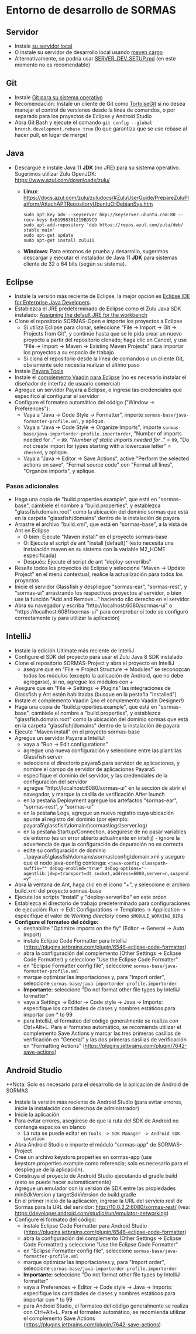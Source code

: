 
# Entorno de desarrollo de SORMAS

## Servidor
- Instale [su servidor local](SERVER_SETUP.md)
- O instale su servidor de desarrollo local usando [maven cargo](sormas-cargoserver/README.md)
- Alternativamente, se podría usar [SERVER_DEV_SETUP.md](SERVER_DEV_SETUP.md) (en este momento no es recomendable)

## Git
- Instale [Git para su sistema operativo](https://git-scm.com/downloads)
- Recomendación: Instale un cliente de Git como [TortoiseGit](https://tortoisegit.org/) si no desea manejar el control de versiones desde la línea de comandos, o por separado para los proyectos de Eclipse y Android Studio
- Abra Git Bash y ejecute el comando <code>git config --global branch.development.rebase true</code> (lo que garantiza que se use rebase al hacer pull, en lugar de merge)

## Java
- Descargue e instale Java 11 **JDK** (no JRE) para su sistema operativo. Sugerimos utilizar Zulu OpenJDK: https://www.azul.com/downloads/zulu/
  * **Linux**: https://docs.azul.com/zulu/zuludocs/#ZuluUserGuide/PrepareZuluPlatform/AttachAPTRepositoryUbuntuOrDebianSys.htm
        
		sudo apt-key adv --keyserver hkp://keyserver.ubuntu.com:80 --recv-keys 0xB1998361219BD9C9
		sudo apt-add-repository 'deb https://repos.azul.com/zulu/deb/ stable main'
		sudo apt-get update
		sudo apt-get install zulu11
  - **Windows**: Para entornos de prueba y desarrollo, sugerimos descargar y ejecutar el instalador de Java 11 **JDK** para sistemas cliente de 32 o 64 bits (según su sistema).

## Eclipse
- Instale la versión más reciente de Eclipse, la mejor opción es [Eclipse IDE for Enterprise Java Developers](https://www.eclipse.org/downloads/packages).
- Establezca el JRE predeterminado de Eclipse como el Zulu Java SDK instalado: [Assigning the default JRE for the workbench ](https://help.eclipse.org/kepler/index.jsp?topic=%2Forg.eclipse.jdt.doc.user%2Ftasks%2Ftask-assign_default_jre.htm)
- Clone el repositorio SORMAS-Open e importe los proyectos a Eclipse
	- Si utiliza Eclipse para clonar, seleccione "File -> Import -> Git -> Projects from Git", y continúe hasta que se le pida crear un nuevo proyecto a partir del repositorio clonado; haga clic en Cancel, y use "File -> Import -> Maven -> Existing Maven Projects" para importar los proyectos a su espacio de trabajo
	- Si clona el repositorio desde la línea de comandos o un cliente Git, obviamente solo necesita realizar el último paso
- Instale [Payara Tools](https://marketplace.eclipse.org/content/payara-tools)
- Instale el [complemento Vaadin para Eclipse](https://marketplace.eclipse.org/content/vaadin-plugin-eclipse) (no es necesario instalar el diseñador de interfaz de usuario comercial)
- Agregue un servidor Payara a Eclipse, e ingrese las credenciales que especificó al configurar el servidor
- Configure el formateo automático del código ("Window -> Preferences"):
    - Vaya a "Java -> Code Style -> Formatter", importe ``sormas-base/java-formatter-profile.xml``, y aplique.
    - Vaya a "Java -> Code Style -> Organize Imports", importe ``sormas-base/java-importorder-profile.importorder``, "Number of imports needed for .*" = ``99``, "Number of static imports needed for .*" = ``99``, "Do not create import for types starting with a lowercase letter" = ``checked``, y aplique.
    - Vaya a "Java -> Editor -> Save Actions", active "Perform the selected actions on save", "Format source code" con "Format all lines", "Organize imports", y aplique.

### Pasos adicionales
- Haga una copia de "build.properties.example", que está en "sormas-base", cámbiele el nombre a "build.properties", y establezca "glassfish.domain.root" como la ubicación del dominio sormas que está en la carpeta "glassfish/domains" dentro de la instalación de payara
- Arrastre el archivo "build.xml", que está en "sormas-base", a la vista de Ant en Eclipse
  - O bien: Ejecute "Maven install" en el proyecto sormas-base
  - O: Ejecute el script de ant "install [default]" (esto necesita una instalación maven en su sistema con la variable M2_HOME especificada)
  - Después: Ejecute el script de ant "deploy-serverlibs"
- Resalte todos los proyectos de Eclipse y seleccione "Maven -> Update Project" en el menú contextual; realice la actualización para todos los proyectos
- Inicie el servidor Glassfish y despliegue "sormas-ear", "sormas-rest", y "sormas-ui" arrastrando los respectivos proyectos al servidor, o bien use la función "Add and Remove..." haciendo clic derecho en el servidor.
- Abra su navegador y escriba "http://localhost:6080/sormas-ui" o "https://localhost:6081/sormas-ui" para comprobar si todo se configuró correctamente (y para utilizar la aplicación)

## IntelliJ
- Instale la edición Ultimate más reciente de IntelliJ
- Configure el SDK del proyecto para usar el Zulu Java 8 SDK instalado
- Clone el repositorio SORMAS-Project y abra el proyecto en IntelliJ
	- asegure que en "File -> Project Structure -> Modules" se reconozcan todos los módulos (excepto la aplicación de Android, que no debe agregarse), si no, agregue los módulos con +
- Asegure que en "File -> Settings -> Plugins" las integraciones de Glassfish y Ant estén habilitadas (busque en la pestaña "Installed")
- Instale el complemento Vaadin (¡no el complemento Vaadin Designer!)
- Haga una copia de "build.properties.example", que está en "sormas-base", cámbiele el nombre a "build.properties", y establezca "glassfish.domain.root" como la ubicación del dominio sormas que está en la carpeta "glassfish/domains" dentro de la instalación de payara
- Ejecute "Maven install" en el proyecto sormas-base
- Agregue un servidor Payara a IntelliJ:
	- vaya a "Run -> Edit configurations"
	- agregue una nueva configuración y seleccione entre las plantillas Glassfish server
	- seleccione el directorio payara5 para servidor de aplicaciones, y nombre el campo de servidor de aplicaciones Payara5
	- especifique el dominio del servidor, y las credenciales de la configuración del servidor
	- agregue "http://localhost:6080/sormas-ui" en la sección de abrir el navegador, y marque la casilla de verificación After launch
	- en la pestaña Deployment agregue los artefactos "sormas-ear", "sormas-rest", y "sormas-ui"
	- en la pestaña Logs, agregue un nuevo registro cuya ubicación apunte al registro del dominio (por ejemplo: payara5\glassfish\domains\sormas\logs\server.log)
	- en la pestaña Startup/Connection, asegúrese de no pasar variables de entorno (es un error abierto actualmente en intellij) - ignore la advertencia de que la configuración de depuración no es correcta
	- edite su configuración de dominio ..\payara5\glassfish\domains\sormas\config\domain.xml y asegure que el nodo java-config contenga:
	 ``<java-config classpath-suffix="" debug-enabled="true" debug-options="-agentlib:jdwp=transport=dt_socket,address=6009,server=n,suspend=y" ...``
- Abra la ventana de Ant, haga clic en el ícono "+", y seleccione el archivo build.xml del proyecto sormas-base
- Ejecute los scripts "install" y "deploy-serverlibs" en este orden
- Establezca el directorio de trabajo predeterminado para configuraciones de ejecución: Run -> Edit Configurations -> Templates -> Application -> especifique el valor de *Working directory* como ``$MODULE_WORKING_DIR$``
- **Configure el formateo del código:**
	- deshabilite "Optimize imports on the fly" (Editor -> General -> Auto Import)
	- instale Eclipse Code Formatter para IntelliJ (https://plugins.jetbrains.com/plugin/6546-eclipse-code-formatter)
	- abra la configuración del complemento (Other Settings -> Eclipse Code Formatter) y seleccione "Use the Eclipse Code Formatter"
	- en "Eclipse Formatter config file", seleccione ``sormas-base/java-formatter-profile.xml``
	- marque optimizar las importaciones y, para "Import order", seleccione ``sormas-base/java-importorder-profile.importorder``
	- **Importante:** seleccione "Do not format other file types by IntelliJ formatter"
	- vaya a Settings -> Editor -> Code style -> Java -> Imports: especifique los cantidades de clases y nombres estáticos para importar con * to 99
	- para IntelliJ, el formateo del código generalmente se realiza con Ctrl+Alt+L. Para el formateo automático, se recomienda utilizar el complemento Save Actions y marcar las tres primeras casillas de verificación en "General" y las dos primeras casillas de verificación en "Formatting Actions" (https://plugins.jetbrains.com/plugin/7642-save-actions)

## Android Studio
**Nota: Solo es necesario para el desarrollo de la aplicación de Android de SORMAS
* Instale la versión más reciente de Android Studio (para evitar errores, inicie la instalación con derechos de administrador)
* Inicie la aplicación
* Para evitar errores, asegúrese de que la ruta del SDK de Android no contenga espacios en blanco
	* La ruta se puede editar en ``Tools -> SDK Manager -> Android SDK Location``
* Abra Android Studio e importe el módulo "sormas-app" de SORMAS-Project
* Cree un archivo keystore.properties en sormas-app (use keystore.properties.example como referencia; solo es necesario para el despliegue de la aplicación).
* Construya el proyecto de Android Studio ejecutando el gradle build (esto se puede hacer automáticamente)
* Agregue un emulador con la versión de SDK entre las propiedades minSdkVersion y targetSdkVersion de build.gradle
* En el primer inicio de la aplicación, ingrese la URL del servicio rest de Sormas para la URL del servidor: http://10.0.2.2:6080/sormas-rest/ (vea: https://developer.android.com/studio/run/emulator-networking)
* Configure el formateo del código:
	- instale Eclipse Code Formatter para Android Studio (https://plugins.jetbrains.com/plugin/6546-eclipse-code-formatter)
	- abra la configuración del complemento (Other Settings -> Eclipse Code Formatter) y seleccione "Use the Eclipse Code Formatter"
	- en "Eclipse Formatter config file", seleccione ``sormas-base/java-formatter-profile.xml``
	- marque optimizar las importaciones y, para "Import order", seleccione ``sormas-base/java-importorder-profile.importorder``
	- **Importante:** seleccione "Do not format other file types by IntelliJ formatter"
	- vaya a Preferences -> Editor -> Code style -> Java -> Imports: especifique los cantidades de clases y nombres estáticos para importar con * to 99
	- para Android Studio, el formateo del código generalmente se realiza con Ctrl+Alt+L. Para el formateo automático, se recomienda utilizar el complemento Save Actions (https://plugins.jetbrains.com/plugin/7642-save-actions)
